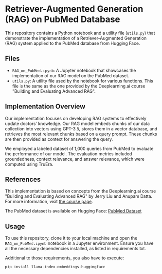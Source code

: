 # Retriever-Augmented Generation (RAG) on PubMed Database

This repository contains a Python notebook and a utility file (`utils.py`) that demonstrate the implementation of a Retriever-Augmented Generation (RAG) system applied to the PubMed database from Hugging Face.

## Files

- `RAG_on_PubMed.ipynb`: A Jupyter notebook that showcases the implementation of our RAG model on the PubMed dataset.
- `utils.py`: A utility file used by the notebook for various functions. This file is the same as the one provided by the Deeplearning.ai course "Building and Evaluating Advanced RAG".

## Implementation Overview

Our implementation focuses on developing RAG systems to effectively update doctors' knowledge. Our RAG model embeds chunks of our data collection into vectors using GPT-3.5, stores them in a vector database, and retrieves the most relevant chunks based on a query prompt. These chunks are then provided as context for answering the query.

We employed a labeled dataset of 1,000 queries from PubMed to evaluate the performance of our model. The evaluation metrics included groundedness, context relevance, and answer relevance, which were computed using TruEra.

## References

This implementation is based on concepts from the Deeplearning.ai course "Building and Evaluating Advanced RAG" by Jerry Liu and Anupam Datta. For more information, visit [the course page](https://www.deeplearning.ai/short-courses/building-evaluating-advanced-rag).

The PubMed dataset is available on Hugging Face: [PubMed Dataset](https://huggingface.co/datasets/pubmed)

## Usage

To use this repository, clone it to your local machine and open the `RAG_on_PubMed.ipynb` notebook in a Jupyter environment. Ensure you have all the necessary dependencies installed, as listed in requirements.txt.

Additional to those requirements, you also have to execute: 

`pip install llama-index-embeddings-huggingface`